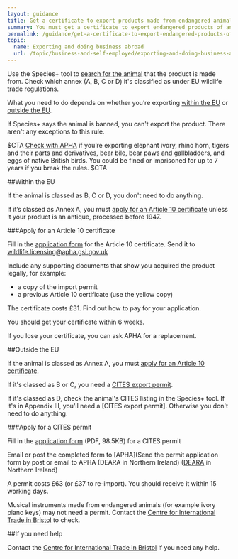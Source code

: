 ```yaml
---
layout: guidance
title: Get a certificate to export products made from endangered animals 
summary: You must get a certificate to export endangered products of animal origin
permalink: /guidance/get-a-certificate-to-export-endangered-products-of-animal-origin.html
topic:
  name: Exporting and doing business abroad
  url: /topic/business-and-self-employed/exporting-and-doing-business-abroad.html
---
```


Use the Species+ tool to [search for the animal](https://www.speciesplus.net/) that the product is made from. Check which annex (A, B, C or D) it's classified as under EU wildlife trade regulations.

What you need to do depends on whether you’re exporting [within the EU](#within-the-eu) or [outside the EU](#outside-the-eu).

If Species+ says the animal is banned, you can't export the product. There aren't any exceptions to this rule.

$CTA
[Check with APHA](https://www.gov.uk/government/organisations/animal-and-plant-health-agency/about/access-and-opening#centre-for-international-trade-bristol) if you’re exporting elephant ivory, rhino horn, tigers and their parts and derivatives, bear bile, bear paws and gallbladders, and eggs of native British birds. You could be fined or imprisoned for up to 7 years if you break the rules.
$CTA

##Within the EU

If the animal is classed as B, C or D, you don't need to do anything.

If it’s classed as Annex A, you must [apply for an Article 10 certificate](#apply-for-an-article-10-certificate) unless it your product is an antique, processed before 1947.

###Apply for an Article 10 certificate

Fill in the [application form](https://www.gov.uk/government/publications/endangered-species-application-for-commercial-use) for the Article 10 certificate. 
Send it to <wildlife.licensing@apha.gsi.gov.uk>

Include any supporting documents that show you acquired the product legally, for example:

- a copy of the import permit
- a previous Article 10 certificate (use the yellow copy)

The certificate costs £31. Find out how to pay for your application.

You should get your certificate within 6 weeks.

If you lose your certificate, you can ask APHA for a replacement.


##Outside the EU

If the animal is classed as Annex A, you must [apply for an Article 10 certificate](#apply-for-an-article-10-certificate).

If it's classed as B or C, you need a [CITES export permit](#apply-for-a-cites-permit).

If it's classed as D, check the animal's CITES listing in the Species+ tool. If it's in Appendix III, you'll need a [CITES export permit]. Otherwise you don't need to do anything.

###Apply for a CITES permit

Fill in the [application form](https://www.gov.uk/government/uploads/system/uploads/attachment_data/file/423417/form-fed0172.pdf) (PDF, 98.5KB) for a CITES permit

Email or post the completed form to [APHA](Send the permit application form by post or email to APHA (DEARA in Northern Ireland) ([DEARA](https://www.dardni.gov.uk/contact) in Northern Ireland)

A permit costs £63 (or £37 to re-import). You should receive it within 15 working days.

Musical instruments made from endangered animals (for example ivory piano keys) may not need a permit. Contact the [Centre for International Trade in Bristol](https://www.gov.uk/government/organisations/animal-and-plant-health-agency/about/access-and-opening#specialist-service-centres-ssc) to check.

##If you need help

Contact the [Centre for International Trade in Bristol](https://www.gov.uk/government/organisations/animal-and-plant-health-agency/about/access-and-opening#specialist-service-centres-ssc) if you need any help.

